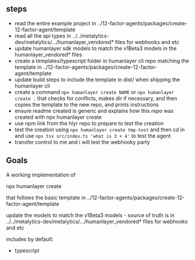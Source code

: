 ## steps

- read the entire example project in ../12-factor-agents/packages/create-12-factor-agent/template
- read all the api types in ../../metalytics-dev/metalytics/.../humanlayer_vendored\* files for webhooks and etc
- update humanlayer sdk models to match the v1Beta3 models in the humanlayer_vendored\* files
- create a templates/typescript folder in humanlayer cli repo matching the template in ../12-factor-agents/packages/create-12-factor-agent/template
- update build steps to include the template in dist/ when shipping the humanlayer cli
- create a command `npx humanlayer create NAME` or `npx humanlayer create .` that checks for conflicts, makes dir if necessary, and then copies the template to the new repo, and prints instructions
- ensure readme created is generic and explains how this repo was created with npx humanlayer create
- use npm link from the hlyr repo to prepare to test the creation
- test the creation using `npx humanlayer create tmp-test` and then cd in and use `npx tsx src/index.ts 'what is 3 + 4'` to test the agent
- transfer control to me and i will test the webhooky party

## Goals

A working implementation of

npx humanlayer create

that follows the basic template in ../12-factor-agents/packages/create-12-factor-agent/template

update the models to match the v1Beta3 models - source of truth is in ../../metalytics-dev/metalytics/.../humanlayer_vendored\* files for webhooks and etc

includes by default:

- typescript
